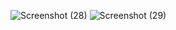 ![Screenshot (28)](https://github.com/karanmishra8/Mxpertz_project/assets/103492125/1e69a61b-6af7-4d40-8089-d98df0919bba)
![Screenshot (29)](https://github.com/karanmishra8/Mxpertz_project/assets/103492125/ac9cdb8f-6405-4301-9204-e4fe5bd7044c)
